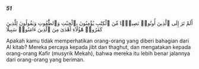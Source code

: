 ##### 51

<span class="ayah">أَلَمْ تَرَ إِلَى ٱلَّذِينَ أُوتُوا۟ نَصِيبًۭا مِّنَ ٱلْكِتَٰبِ يُؤْمِنُونَ بِٱلْجِبْتِ وَٱلطَّٰغُوتِ وَيَقُولُونَ لِلَّذِينَ كَفَرُوا۟ هَٰٓؤُلَآءِ أَهْدَىٰ مِنَ ٱلَّذِينَ ءَامَنُوا۟ سَبِيلًا</span>

<span class="ayah_translation">Apakah kamu tidak memperhatikan orang-orang yang diberi bahagian dari Al kitab? Mereka percaya kepada jibt dan thaghut, dan mengatakan kepada orang-orang Kafir (musyrik Mekah), bahwa mereka itu lebih benar jalannya dari orang-orang yang beriman.</span>
